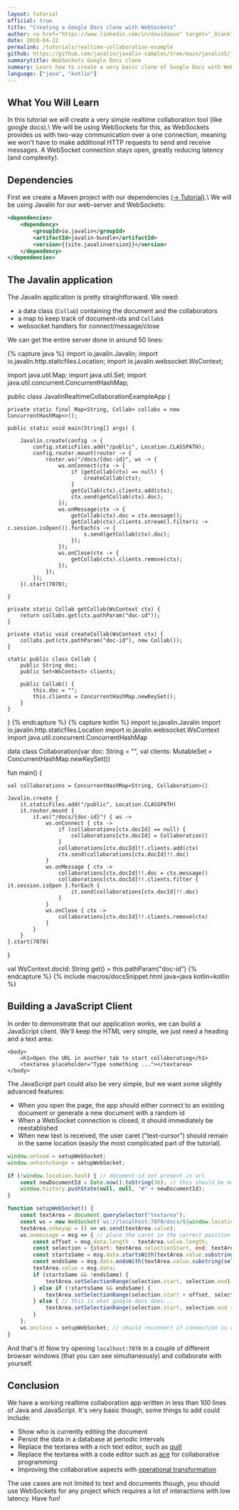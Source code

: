 ```yaml
---
layout: tutorial
official: true
title: "Creating a Google Docs clone with WebSockets"
author: <a href="https://www.linkedin.com/in/davidaase" target="_blank">David Åse</a>
date: 2018-04-22
permalink: /tutorials/realtime-collaboration-example
github: https://github.com/javalin/javalin-samples/tree/main/javalin5/javalin-realtime-collaboration-example
summarytitle: WebSockets Google Docs clone
summary: Learn how to create a very basic clone of Google Docs with WebSockets in Javalin
language: ["java", "kotlin"]
---
```


## What You Will Learn
In this tutorial we will create a very simple realtime collaboration tool (like google docs).\\
We will be using WebSockets for this, as WebSockets provides us with two-way
communication over a one connection, meaning we won't have to
make additional HTTP requests to send and receive messages.
A WebSocket connection stays open, greatly reducing latency (and complexity).

## Dependencies

First we create a Maven project with our dependencies [(→ Tutorial)](/tutorials/maven-setup).\\
We will be using Javalin for our web-server and WebSockets:

```xml
<dependencies>
    <dependency>
        <groupId>io.javalin</groupId>
        <artifactId>javalin-bundle</artifactId>
        <version>{{site.javalinversion}}</version>
    </dependency>
</dependencies>
```

## The Javalin application
The Javalin application is pretty straightforward.
We need:
* a data class (`Collab`) containing the document and the collaborators
* a map to keep track of document-ids and `Collab`s
 * websocket handlers for connect/message/close

We can get the entire server done in around 50 lines:

{% capture java %}
import io.javalin.Javalin;
import io.javalin.http.staticfiles.Location;
import io.javalin.websocket.WsContext;

import java.util.Map;
import java.util.Set;
import java.util.concurrent.ConcurrentHashMap;

public class JavalinRealtimeCollaborationExampleApp {

    private static final Map<String, Collab> collabs = new ConcurrentHashMap<>();

    public static void main(String[] args) {

        Javalin.create(config -> {
            config.staticFiles.add("/public", Location.CLASSPATH);
            config.router.mount(router -> {
                router.ws("/docs/{doc-id}", ws -> {
                    ws.onConnect(ctx -> {
                        if (getCollab(ctx) == null) {
                            createCollab(ctx);
                        }
                        getCollab(ctx).clients.add(ctx);
                        ctx.send(getCollab(ctx).doc);
                    });
                    ws.onMessage(ctx -> {
                        getCollab(ctx).doc = ctx.message();
                        getCollab(ctx).clients.stream().filter(c -> c.session.isOpen()).forEach(s -> {
                            s.send(getCollab(ctx).doc);
                        });
                    });
                    ws.onClose(ctx -> {
                        getCollab(ctx).clients.remove(ctx);
                    });
                });
            });
        }).start(7070);

    }

    private static Collab getCollab(WsContext ctx) {
        return collabs.get(ctx.pathParam("doc-id"));
    }

    private static void createCollab(WsContext ctx) {
        collabs.put(ctx.pathParam("doc-id"), new Collab());
    }

    static public class Collab {
        public String doc;
        public Set<WsContext> clients;

        public Collab() {
            this.doc = "";
            this.clients = ConcurrentHashMap.newKeySet();
        }
    }

}
{% endcapture %}
{% capture kotlin %}
import io.javalin.Javalin
import io.javalin.http.staticfiles.Location
import io.javalin.websocket.WsContext
import java.util.concurrent.ConcurrentHashMap

data class Collaboration(var doc: String = "", val clients: MutableSet<WsContext> = ConcurrentHashMap.newKeySet())

fun main() {

    val collaborations = ConcurrentHashMap<String, Collaboration>()

    Javalin.create {
        it.staticFiles.add("/public", Location.CLASSPATH)
        it.router.mount {
            it.ws("/docs/{doc-id}") { ws ->
                ws.onConnect { ctx ->
                    if (collaborations[ctx.docId] == null) {
                        collaborations[ctx.docId] = Collaboration()
                    }
                    collaborations[ctx.docId]!!.clients.add(ctx)
                    ctx.send(collaborations[ctx.docId]!!.doc)
                }
                ws.onMessage { ctx ->
                    collaborations[ctx.docId]!!.doc = ctx.message()
                    collaborations[ctx.docId]!!.clients.filter { it.session.isOpen }.forEach {
                        it.send(collaborations[ctx.docId]!!.doc)
                    }
                }
                ws.onClose { ctx ->
                    collaborations[ctx.docId]!!.clients.remove(ctx)
                }
            }
        }
    }.start(7070)

}

val WsContext.docId: String get() = this.pathParam("doc-id")
{% endcapture %}
{% include macros/docsSnippet.html java=java kotlin=kotlin %}

## Building a JavaScript Client
In order to demonstrate that our application works, we can build a JavaScript client.
We'll keep the HTML very simple, we just need a heading and a text area:

```markup
<body>
    <h1>Open the URL in another tab to start collaborating</h1>
    <textarea placeholder="Type something ..."></textarea>
</body>
```

The JavaScript part could also be very simple, but we want some slightly advanced features:

* When you open the page, the app should either connect to an existing document or generate a new document with a random id
* When a WebSocket connection is closed, it should immediately be reestablished
* When new text is received, the user caret ("text-cursor") should remain in the same location (easily the most complicated part of the tutorial).

```javascript
window.onload = setupWebSocket;
window.onhashchange = setupWebSocket;

if (!window.location.hash) { // document-id not present in url
    const newDocumentId = Date.now().toString(36); // this should be more random
    window.history.pushState(null, null, "#" + newDocumentId);
}

function setupWebSocket() {
    const textArea = document.querySelector("textarea");
    const ws = new WebSocket(`ws://localhost:7070/docs/${window.location.hash.substr(1)}`);
    textArea.onkeyup = () => ws.send(textArea.value);
    ws.onmessage = msg => { // place the caret in the correct position
        const offset = msg.data.length - textArea.value.length;
        const selection = {start: textArea.selectionStart, end: textArea.selectionEnd};
        const startsSame = msg.data.startsWith(textArea.value.substring(0, selection.end));
        const endsSame = msg.data.endsWith(textArea.value.substring(selection.start));
        textArea.value = msg.data;
        if (startsSame && !endsSame) {
            textArea.setSelectionRange(selection.start, selection.end);
        } else if (!startsSame && endsSame) {
            textArea.setSelectionRange(selection.start + offset, selection.end + offset);
        } else { // this is what google docs does...
            textArea.setSelectionRange(selection.start, selection.end + offset);
        }
    };
    ws.onclose = setupWebSocket; // should reconnect if connection is closed
}
```

And that's it! Now try opening `localhost:7070` in a couple of different
browser windows (that you can see simultaneously) and collaborate with yourself.

## Conclusion
We have a working realtime collaboration app written in less than 100 lines of Java and JavaScript.
It's very basic though, some things to add could include:

* Show who is currently editing the document
* Persist the data in a database at periodic intervals
* Replace the textarea with a rich text editor, such as [quill](https://quilljs.com)
* Replace the textarea with a code editor such as [ace](https://ace.c9.io/) for collaborative programming
* Improving the collaborative aspects with [operational transformation](https://en.wikipedia.org/wiki/Operational_transformation)

The use cases are not limited to text and documents though, you should use WebSockets
for any project which requires a lot of interactions with low latency. Have fun!
